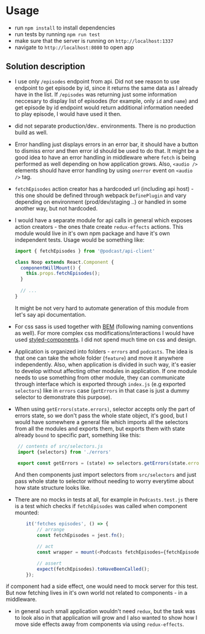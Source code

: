 # Usage #

 - run `npm install` to install dependencies
 - run tests by running `npm run test`
 - make sure that the server is running on `http://localhost:1337`
 - navigate to `http://localhost:8080` to open app

## Solution description

- I use only `/episodes` endpoint from api. Did not see reason to use endpoint to get episode by id, since it returns the same data as I already have in the list. If `/episodes` was returning just some information neccesary to display list of episodes (for example, only `id` and `name`) and get episode by id endpoint would return additional information needed to play episode, I would have used it then.

- did not separate production/dev.. environments. There is no production build as well.

- Error handling just displays errors in an error bar, it should have a button to dismiss error and then error id should be 
used to do that. It might be a good idea to have an error handling in middleware where `fetch` is being performed as well depending on how application grows. Also, `<audio />` elements should have error handling by using `onerror` event on `<audio />` tag.

- `fetchEpisodes` action creator has a hardcoded url (including api host) - this one should be defined through webpack `DefinePlugin` and vary depending on environment (prod/dev/staging ..) or handled in some another way, but not hardcoded.

- I would have a separate module for api calls in general which exposes action creators - the ones thate create `redux-effects` actions. This module would live in it's own npm package and have it's own independent tests. Usage would be something like:
  
  ```js
  import { fetchEpisodes } from '@podcast/api-client'
  
  class Noop extends React.Component {
    componentWillMount() {
      this.props.fetchEpisodes();
    }
    
    // ...
  }
  ```
  
  It might be not very hard to automate generation of this module from let's say api documentation.
  
 - For css sass is used together with [BEM](http://getbem.com/) (following naming conventions as well). For more complex css modifications/interactions I would have used [styled-components](https://github.com/styled-components/styled-components). I did not spend much time on css and design.
  
 - Application is organized into folders - `errors` and `podcasts`. The idea is that one can take the whole folder (`feature`) and move it anywhere independently. Also, when application is divided in such way, it's easier to develop without affecting other modules in application. If one module needs to use something from other module, they can communicate through interface which is exported through `index.js` (e.g exported `selectors`) like in `errors` case (`getErrors` in that case is just a dummy selector to demonstrate this purpose).

 - When using `getErrors(state.errors)`, selector accepts only the part of errors state, so we don't pass the whole state object, it's  good, but I would have somewhere a general file which imports all the selectors from all the modules and exports them, but exports        them with state already `bound` to specific part, something like this:
 
   ```js
    // contents of src/selectors.js
    import {selectors} from './errors'

    export const getErrors = (state) => selectors.getErrors(state.errors);
   ```
   
   And then components just import selectors from `src/selectors` and just pass whole state to selector without needing to worry  everytime about how state structure looks like.
  
  - There are no mocks in tests at all, for example in `Podcasts.test.js` there is a test which checks if `fetchEpisodes` was called when component mounted:

    ```js
        it('fetches episodes', () => {
            // arrange
            const fetchEpisodes = jest.fn();

            // act
            const wrapper = mount(<Podcasts fetchEpisodes={fetchEpisodes} />);

            // assert
            expect(fetchEpisodes).toHaveBeenCalled();
        });
    ```
  
   if component had a side effect, one would need to mock server for this test. But now fetching lives in it's own world not related to components - in a middleware.
  
  - in general such small application wouldn't need `redux`, but the task was to look also in that application will grow and I also wanted to show how I move side effects away from components via using `redux-effects`.
